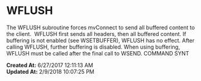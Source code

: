 # WFLUSH

The WFLUSH subroutine forces mvConnect to send all buffered content to the client.  WFLUSH first sends all headers, then all buffered content. If buffering is not enabled (see WSETBUFFER), WFLUSH has no effect. After calling WFLUSH, further buffering is disabled. When using buffering, WFLUSH must be called after the final call to WSEND. COMMAND SYNT  

**Created At:** 6/27/2017 12:11:13 AM  
**Updated At:** 2/9/2018 10:07:25 PM  

